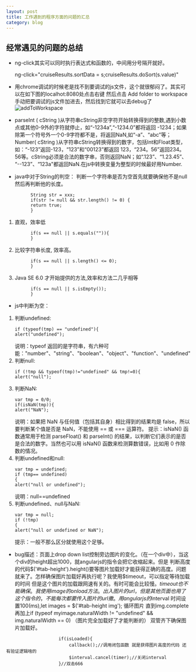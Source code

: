 ```yaml
---
layout: post
title: 工作遇到的程序方面的问题的汇总
category: blog
---
```


## 经常遇见的问题的总结

* ng-click其实可以同时执行表达式和函数的，中间用分号隔开就好。

    ng-click="cruiseResults.sortData = s;cruiseResults.doSort(s.value)"


* 用chrome调试的时候老是找不到要调试的js文件，这个就很郁闷了。其实可以在如下图的localhot:8080处点击右键 然后点击 Add folder to workspace 手动把要调试的js文件加进去，然后找到它就可以去debug了
![addToWorkspace](/blog/images/addToWorkspace.png)

* parseInt ( cString )从字符串cString非空字符开始转换得到的整数,遇到小数点或其他0-9外的字符就停止，如“-1234a”,“-1234.0”都将返回 -1234；如果除第一个符号外一个0-9字符都不是，将返回NaN,如“-a”、“abc”等；
Number( cString )从字符串cString转换得到的数字，包括Int和Float类型，如：“-123”返回-123，“123”和“00123”都返回 123，“234。56”返回234。56等。cString必须是合法的数字串，否则返回NaN；如“.123”、“1.23.45”、 “--123”、“123a"都返回NaN.在js中转换变量为整型的时候最好用Number.

* java中对于String的判空：
  判断一个字符串是否为空首先就要确保他不是null然后再判断他的长度。
   ```
    	 String str = xxx; 
    	 if(str != null && str.length() != 0) { 
    	 return true; 
    	 }
   ```
1. 直观，效率低
   ```
		 if(s == null || s.equals("")){
		 }
   ```
2. 比较字符串长度, 效率高。
   ```
		 if(s == null || s.length() <= 0);
		 }
   ```
3. Java SE 6.0 才开始提供的方法,效率和方法二几乎相等
   ```
		 if(s == null || s.isEmpty());
		 } 
   ```

* js中判断为空：
1. 判断undefined: 
   ```
   if (typeof(tmp) == "undefined"){ 
   alert("undefined");
   ```
   说明：typeof 返回的是字符串，有六种可能："number"、"string"、"boolean"、"object"、"function"、"undefined" 
2. 判断null: 
   ```
   if (!tmp && typeof(tmp)!="undefined" && tmp!=0){ 
   alert("null"); 
   ```
3. 判断NaN:
   ```
   var tmp = 0/0; 
   if(isNaN(tmp)){ 
   alert("NaN");  
   ```
   说明：如果把 NaN 与任何值（包括其自身）相比得到的结果均是 false，所以要判断某个值是否是 NaN，不能使用 == 或 === 运算符。 
   提示：isNaN() 函数通常用于检测 parseFloat() 和 parseInt() 的结果，以判断它们表示的是否是合法的数字。当然也可以用 isNaN() 函数来检测算数错误，比如用 0 作除数的情况。  
4. 判断undefined和null:  
   ```
   var tmp = undefined; 
   if (tmp== undefined) 
   { 
   alert("null or undefined"); 
   ```
   说明：null==undefined 
5. 判断undefined、null与NaN: 
   ```
   var tmp = null; 
   if (!tmp) 
   { 
   alert("null or undefined or NaN"); 
   ```
   提示：一般不那么区分就使用这个足够。
*  bug描述：页面上drop down list控制旁边图片的变化。（在一个div中），当这个div的height超出1000，就angularjs的指令会把它收缩起来。但是
   判断高度的代码$('#tab-height').height()要等图片加载好才能获得正确的高度。问题就来了。怎样确保图片加载好再执行呢？我使用$timeout，可以指定等待加载的时间
   但是这个图片的加载跟网速有关的。有时可能会比较慢。$timeout也不能确保。我使用image的onload方法。出入图片的url，但是其他页面也用了这个指令的，不能每次都要传入图片的url撒。
   用angularjs的$interval 时间设置100(ms),let images = $('#tab-height img'); 循环图片  直到img.complete  再加上if (typeof myimage.naturalWidth != "undefined" && img.naturalWidth == 0) （图片完全加载好了才能判断的）
   双管齐下确保图片加载好。
```
                    if(isLoaded){
                        callback();//调用闭包函数 就是获得图片高度的代码 还有验证逻辑啥的
                        $interval.cancel(timer);//关闭interval
                    }//双击666
```
   
   
	 